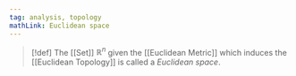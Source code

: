 ```yaml
---
tag: analysis, topology
mathLink: Euclidean space
---
```

>[!def]
>The [[Set]] $\mathbb{R}^{n}$ given the [[Euclidean Metric]] which induces the [[Euclidean Topology]] is called a *Euclidean space*.

